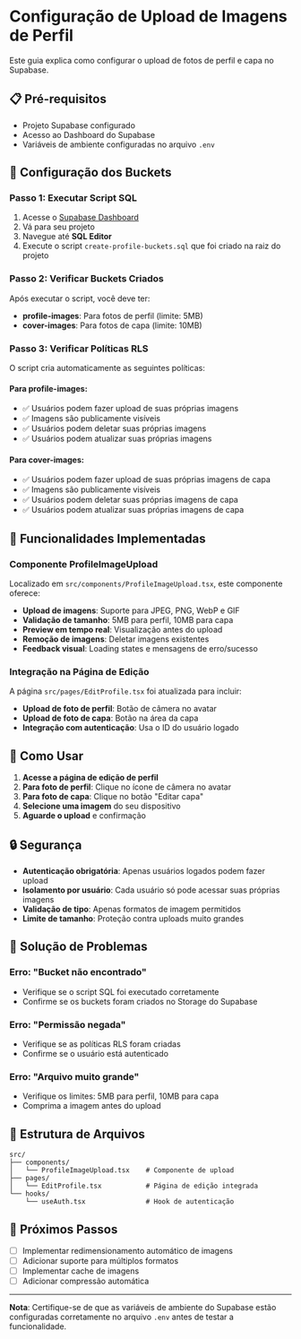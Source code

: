 # Configuração de Upload de Imagens de Perfil

Este guia explica como configurar o upload de fotos de perfil e capa no Supabase.

## 📋 Pré-requisitos

- Projeto Supabase configurado
- Acesso ao Dashboard do Supabase
- Variáveis de ambiente configuradas no arquivo `.env`

## 🚀 Configuração dos Buckets

### Passo 1: Executar Script SQL

1. Acesse o [Supabase Dashboard](https://supabase.com/dashboard)
2. Vá para seu projeto
3. Navegue até **SQL Editor**
4. Execute o script `create-profile-buckets.sql` que foi criado na raiz do projeto

### Passo 2: Verificar Buckets Criados

Após executar o script, você deve ter:

- **profile-images**: Para fotos de perfil (limite: 5MB)
- **cover-images**: Para fotos de capa (limite: 10MB)

### Passo 3: Verificar Políticas RLS

O script cria automaticamente as seguintes políticas:

#### Para profile-images:
- ✅ Usuários podem fazer upload de suas próprias imagens
- ✅ Imagens são publicamente visíveis
- ✅ Usuários podem deletar suas próprias imagens
- ✅ Usuários podem atualizar suas próprias imagens

#### Para cover-images:
- ✅ Usuários podem fazer upload de suas próprias imagens de capa
- ✅ Imagens são publicamente visíveis
- ✅ Usuários podem deletar suas próprias imagens de capa
- ✅ Usuários podem atualizar suas próprias imagens de capa

## 🔧 Funcionalidades Implementadas

### Componente ProfileImageUpload

Localizado em `src/components/ProfileImageUpload.tsx`, este componente oferece:

- **Upload de imagens**: Suporte para JPEG, PNG, WebP e GIF
- **Validação de tamanho**: 5MB para perfil, 10MB para capa
- **Preview em tempo real**: Visualização antes do upload
- **Remoção de imagens**: Deletar imagens existentes
- **Feedback visual**: Loading states e mensagens de erro/sucesso

### Integração na Página de Edição

A página `src/pages/EditProfile.tsx` foi atualizada para incluir:

- **Upload de foto de perfil**: Botão de câmera no avatar
- **Upload de foto de capa**: Botão na área da capa
- **Integração com autenticação**: Usa o ID do usuário logado

## 📱 Como Usar

1. **Acesse a página de edição de perfil**
2. **Para foto de perfil**: Clique no ícone de câmera no avatar
3. **Para foto de capa**: Clique no botão "Editar capa"
4. **Selecione uma imagem** do seu dispositivo
5. **Aguarde o upload** e confirmação

## 🔒 Segurança

- **Autenticação obrigatória**: Apenas usuários logados podem fazer upload
- **Isolamento por usuário**: Cada usuário só pode acessar suas próprias imagens
- **Validação de tipo**: Apenas formatos de imagem permitidos
- **Limite de tamanho**: Proteção contra uploads muito grandes

## 🐛 Solução de Problemas

### Erro: "Bucket não encontrado"
- Verifique se o script SQL foi executado corretamente
- Confirme se os buckets foram criados no Storage do Supabase

### Erro: "Permissão negada"
- Verifique se as políticas RLS foram criadas
- Confirme se o usuário está autenticado

### Erro: "Arquivo muito grande"
- Verifique os limites: 5MB para perfil, 10MB para capa
- Comprima a imagem antes do upload

## 📁 Estrutura de Arquivos

```
src/
├── components/
│   └── ProfileImageUpload.tsx    # Componente de upload
├── pages/
│   └── EditProfile.tsx           # Página de edição integrada
└── hooks/
    └── useAuth.tsx               # Hook de autenticação
```

## 🎯 Próximos Passos

- [ ] Implementar redimensionamento automático de imagens
- [ ] Adicionar suporte para múltiplos formatos
- [ ] Implementar cache de imagens
- [ ] Adicionar compressão automática

---

**Nota**: Certifique-se de que as variáveis de ambiente do Supabase estão configuradas corretamente no arquivo `.env` antes de testar a funcionalidade.